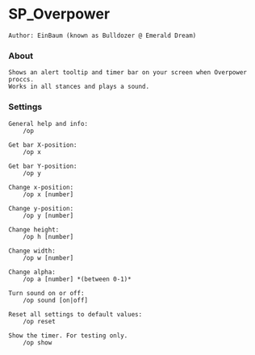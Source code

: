 
# SP_Overpower
	Author: EinBaum (known as Bulldozer @ Emerald Dream)

### About

	Shows an alert tooltip and timer bar on your screen when Overpower proccs.
	Works in all stances and plays a sound.

### Settings

	General help and info:
		/op

	Get bar X-position:
		/op x

	Get bar Y-position:
		/op y

	Change x-position:
		/op x [number]

	Change y-position:
		/op y [number]

	Change height:
		/op h [number]

	Change width:
		/op w [number]

	Change alpha:
		/op a [number] *(between 0-1)*

	Turn sound on or off:
		/op sound [on|off]

	Reset all settings to default values:
		/op reset

	Show the timer. For testing only.
		/op show
